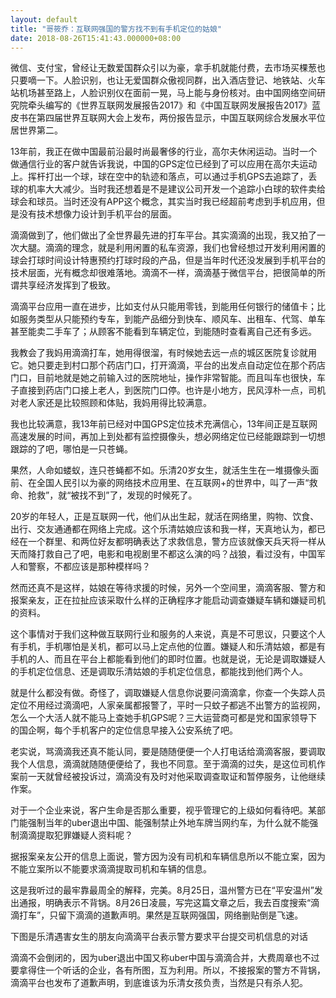 ```yaml
---
layout: default
title: "哥筱乔：互联网强国的警方找不到有手机定位的姑娘"
date: 2018-08-26T15:41:43.000000+08:00
---
```


微信、支付宝，曾经让无数爱国群众引以为豪，拿手机就能付费，去市场买棵葱也只要嘀一下。人脸识别，也让无爱国群众傲视同群，出入酒店登记、地铁站、火车站机场甚至路上，人脸识别仪在面前一晃，马上能与身份核对。由中国网络空间研究院牵头编写的《世界互联网发展报告2017》和《中国互联网发展报告2017》蓝皮书在第四届世界互联网大会上发布，两份报告显示，中国互联网综合发展水平位居世界第二。

13年前，我正在做中国最前沿最时尚最奢侈的行业，高尔夫休闲运动。当时一个做通信行业的客户就告诉我说，中国的GPS定位已经到了可以应用在高尔夫运动上。挥杆打出一个球，球在空中的轨迹和落点，可以通过手机GPS去追踪了，丢球的机率大大减少。当时我还想着是不是建议公司开发一个追踪小白球的软件卖给球会和球员。当时还没有APP这个概念，其实当时我已经超前考虑到手机应用，但是没有技术想像力设计到手机平台的层面。

滴滴做到了，他们做出了全世界最先进的打车平台。其实滴滴的出现，我又拍了一次大腿。滴滴的理念，就是利用闲置的私车资源，我们也曾经想过开发利用闲置的球会打球时间设计特惠预约打球时段的产品，但是当年时代还没发展到手机平台的技术层面，光有概念却很难落地。滴滴不一样，滴滴基于微信平台，把很简单的所谓共享经济发挥到了极致。

滴滴平台应用一直在进步，比如支付从只能用零钱，到能用任何银行的储值卡；比如服务类型从只能预约专车，到能产品细分到快车、顺风车、出租车、代驾、单车甚至能卖二手车了；从顾客不能看到车辆定位，到能随时查看离自己还有多远。

我教会了我妈用滴滴打车，她用得很溜，有时候她去远一点的城区医院复诊就用它。她只要走到村口那个药店门口，打开滴滴，平台的出发点自动定位在那个药店门口，目前地就是她之前输入过的医院地址，操作非常智能。而且叫车也很快，车子直接到药店门口接上老人，到医院门口停。也许是小地方，民风淳朴一点，司机对老人家还是比较照顾和体贴，我妈用得比较满意。

我也比较满意，我13年前已经对中国GPS定位技术充满信心，13年间正是互联网高速发展的时间，再加上到处都有监控摄像头，想必网络定位已经能跟踪到一切想跟踪的了吧，哪怕是一只苍蝇。

果然，人命如蝼蚁，连只苍蝇都不如。乐清20岁女生，就活生生在一堆摄像头面前、在全国人民引以为豪的网络技术应用里、在互联网+的世界中，叫了一声“救命、抢救”，就“被找不到”了，发现的时候死了。

20岁的年轻人，正是互联网一代，他们从出生起，就活在网络里，购物、饮食、出行、交友通通都在网络上完成。这个乐清姑娘应该和我一样，天真地认为，都已经在一个群里、和两位好友都明确表达了求救信息，警方应该就像天兵天将一样从天而降打救自己了吧，电影和电视剧里不都这么演的吗？战狼，看过没有，中国军人和警察，不都应该是那种模样吗？

然而还真不是这样，姑娘在等待求援的时候，另外一个空间里，滴滴客服、警方和报案亲友，正在拉扯应该采取什么样的正确程序才能启动调查嫌疑车辆和嫌疑司机的资料。

这个事情对于我们这种做互联网行业和服务的人来说，真是不可思议，只要这个人有手机，手机哪怕是关机，都可以马上定点他的位置。嫌疑人和乐清姑娘，都是有手机的人、而且在平台上都能看到他们的即时位置。也就是说，无论是调取嫌疑人的手机定位信息、还是调取乐清姑娘的手机定位信息，都能找到他们两个人。

就是什么都没有做。奇怪了，调取嫌疑人信息你说要问滴滴拿，你查一个失踪人员定位不用经过滴滴吧，人家亲属都报警了，平时一只蚊子都逃不出警方的监视网，怎么一个大活人就不能马上查她手机GPS呢？三大运营商可都是党和国家领导下的国企啊，每个手机客户的定位信息早接入公安系统了吧。

老实说，骂滴滴我还真不能认同，要是随随便便一个人打电话给滴滴客服，要调取我个人信息，滴滴就随随便便给了，我也不同意。至于滴滴的过失，是这位司机作案前一天就曾经被投诉过，滴滴没有及时对他采取调查取证和暂停服务，让他继续作案。

对于一个企业来说，客户生命是否那么重要，视乎管理它的上级如何看待吧。某部门能强制当年的uber退出中国、能强制禁止外地车牌当网约车，为什么就不能强制滴滴提取犯罪嫌疑人资料呢？

据报案亲友公开的信息上面说，警方因为没有司机和车辆信息所以不能立案，因为不能立案所以不能要求滴滴提取司机和车辆的信息。

这是我听过的最牢靠最周全的解释，完美。8月25日，温州警方已在“平安温州”发出通报，明确表示不背锅。8月26日凌晨，写完这篇文章之后，我去百度搜索“滴滴打车”，只留下滴滴的道歉声明。果然是互联网强国，网络删贴倒是飞速。

下图是乐清遇害女生的朋友向滴滴平台表示警方要求平台提交司机信息的对话

滴滴不会倒闭的，因为uber退出中国又称uber中国与滴滴合并，大费周章也不过要拿得住一个听话的企业，各有所图，互为利用。所以，不接报案的警方不背锅，滴滴平台也发布了道歉声明，到底谁该为乐清女孩负责，当然是只有杀人犯。

